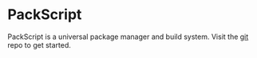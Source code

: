 # PackScript

PackScript is a universal package manager and build system. Visit the [git](https://github.com/hybal/packscript) repo to get started.
